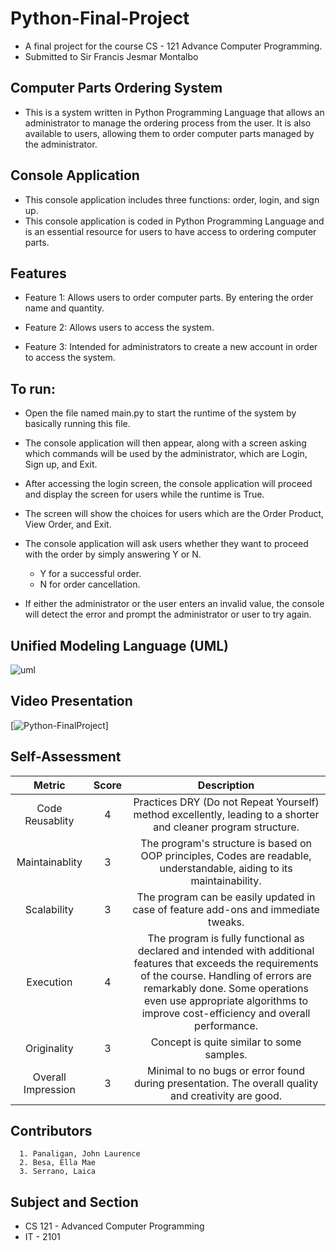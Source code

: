 # Python-Final-Project
* A final project for the course CS - 121 Advance Computer Programming.
* Submitted to Sir Francis Jesmar Montalbo

## Computer Parts Ordering System 
* This is a system written in Python Programming Language that allows an administrator to manage the ordering process from the user. It is also available to users, allowing them to order computer parts managed by the administrator.


## Console Application 
* This console application includes three functions: order, login, and sign up.
* This console application is coded in Python Programming Language and is an essential resource for users to have access to ordering computer parts.

## Features 
* Feature 1: Allows users to order computer parts. By entering the order name and quantity.

* Feature 2: Allows users to access the system.

* Feature 3: Intended for administrators to create a new account in order to access the system.

## To run:
* Open the file named main.py to start the runtime of the system by basically running this file.

* The console application will then appear, along with a screen asking which commands will be used by the administrator, which are Login, Sign up, and Exit.

* After accessing the login screen, the console application will proceed and display the screen for users while the runtime is True.

* The screen will show the choices for users which are the Order Product, View Order, and Exit.

* The console application will ask users whether they want to proceed with the order by simply answering Y or N.
  * Y for a successful order.
  * N for order cancellation.

* If either the administrator or the user enters an invalid value, the console will detect the error and prompt the administrator or user to try again.

## Unified Modeling Language (UML)
![uml](https://user-images.githubusercontent.com/113991600/206926110-74f482f9-b3c0-410e-8cfb-ef960a2f609f.png)

## Video Presentation
[![Python-FinalProject](https://youtube.com/R1FY_0o1eH8)]
## Self-Assessment
|Metric| Score| Description|
|:--------:|:----:|:----------------------:|
|Code Reusablity|4|Practices DRY (Do not Repeat Yourself) method excellently, leading to a shorter and cleaner program structure.|
|Maintainablity|3|The program's structure is based on OOP principles, Codes are readable, understandable, aiding to its maintainability.|
|Scalability|3|The program can be easily updated in case of feature add-ons and immediate tweaks.|
|Execution|4|The program is fully functional as declared and intended with additional features that exceeds the requirements of the course. Handling of errors are remarkably done. Some operations even use appropriate algorithms to improve cost-efficiency and overall performance.|
|Originality|3|Concept is quite similar to some samples.|
|Overall Impression|3|Minimal to no bugs or error found during presentation. The overall quality and creativity are good.|
## Contributors
      1. Panaligan, John Laurence 
      2. Besa, Ella Mae
      3. Serrano, Laica 

## Subject and Section
* CS 121 - Advanced Computer Programming
* IT - 2101

